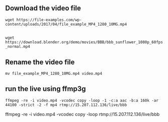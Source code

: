 ## Download the video file 
`wget https://file-examples.com/wp-content/uploads/2017/04/file_example_MP4_1280_10MG.mp4`

## 
`wget https://download.blender.org/demo/movies/BBB/bbb_sunflower_1080p_60fps_normal.mp4`

## Rename the video file
`mv file_example_MP4_1280_10MG.mp4 video.mp4`

## run the live using ffmp3g
`ffmpeg -re -i video.mp4 -vcodec copy -loop -1 -c:a aac -b:a 160k -ar 44100 -strict -2 -f mp4 rtmp://15.207.112.136/live/bbb`

ffmpeg -re -i video.mp4 -vcodec copy -loop rtmp://15.207.112.136/live/bbb